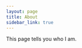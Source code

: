 ```yaml
---
layout: page
title: About
sidebar_link: true
---
```


<div class="message">
This page tells you who I am.
<div>
